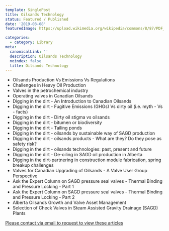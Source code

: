 ```yaml
---
template: SinglePost
title: Oilsands Technology
status: Featured / Published
date: '2019-03-08'
featuredImage: https://upload.wikimedia.org/wikipedia/commons/8/87/PDF_file_icon.svg

categories:
  - category: Library
meta:
  canonicalLink: ''
  description: Oilsands Technology
  noindex: false
  title: Oilsands Technology
---
```

- Oilsands Production Vs Emissions Vs Regulations
- Challenges in Heavy Oil Production
- Valves in the petrochemical industry
- Operating valves in Canadian Oilsands
- Digging in the dirt - An Introduction to Canadian Oilsands
- Digging in the dirt - Fugitive Emissions (GHGs) Vs dirty oil (i.e. myth - Vs - facts)
- Digging in the dirt - Dirty oil stigma vs oilsands
- Digging in the dirt - bitumen or biodiversity 
- Digging in the dirt - Tailing ponds
- Digging in the dirt - oilsands by sustainable way of SAGD production
- Digging in the dirt - oilsands products - What are they? Do they pose as safety risk?
- Digging in the dirt - oilsands technologies: past, present and future
- Digging in the dirt - De-oiling in SAGD oil production in Alberta
- Digging in the dirt-partnering in construction module fabrication, spring breakup challenges
- Valves for Canadian Upgrading of Oilsands - A Valve User Group Perspective
- Ask the Expert Column on SAGD pressure seal valves - Thermal Binding and Pressure Locking - Part 1
- Ask the Expert Column on SAGD pressure seal valves - Thermal Binding and Pressure Locking - Part 2
- Alberta Oilsands Growth and Valve Asset Management
- Selection of Check Valves in Steam Assisted Gravity Drainage (SAGD) Plants

[Please contact via email to request to view these articles](https://gapvinc.com/contact)



